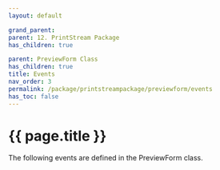 ```yaml
---
layout: default

grand_parent: 
parent: 12. PrintStream Package
has_children: true

parent: PreviewForm Class
has_children: true
title: Events
nav_order: 3
permalink: /package/printstreampackage/previewform/events
has_toc: false
---
```

# {{ page.title }}

The following events are defined in the PreviewForm class.
